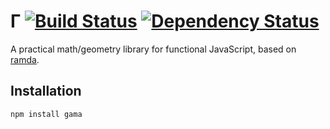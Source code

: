 # Γ [![Build Status](https://travis-ci.org/honzabrecka/gama.svg?branch=master)](https://travis-ci.org/honzabrecka/gama) [![Dependency Status](https://david-dm.org/honzabrecka/gama.svg)](https://david-dm.org/honzabrecka/gama)

A practical math/geometry library for functional JavaScript, based on [ramda](http://ramdajs.com/).

## Installation

	npm install gama